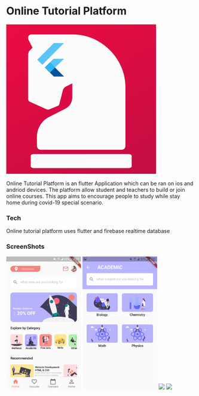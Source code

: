 # Online Tutorial Platform

![image](https://raw.githubusercontent.com/maxjing/flutter-online-tutorial-platform/master/images/icon.png)

Online Tutorial Platform is an flutter Application which can be ran on ios and andriod devices. The platform allow student and teachers to build or join online courses. This app aims to encourage people to study while stay home during covid-19 special scenario.

### Tech

Online tutorial platform uses flutter and firebase realtime database

### ScreenShots

<img src="https://raw.githubusercontent.com/maxjing/flutter-online-tutorial-platform/master/images/homepage.png" width=200px style="display:inline"> <img src="https://raw.githubusercontent.com/maxjing/flutter-online-tutorial-platform/master/images/courses.png" width=200px style="display:inline"> <img src="https://raw.githubusercontent.com/maxjing/flutter-online-tutorial-platform/master/images/profile1.jpeg" width=200px style="display:inline"> <img src="https://raw.githubusercontent.com/maxjing/flutter-online-tutorial-platform/master/images/profile2" width=200px style="display:inline">
